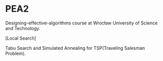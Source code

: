 # PEA2
Designing-effective-algorithms course at Wrocław University of Science and Technology.

[Local Search]

Tabu Search and Simulated Annealing for TSP(Traveling Salesman Problem).

